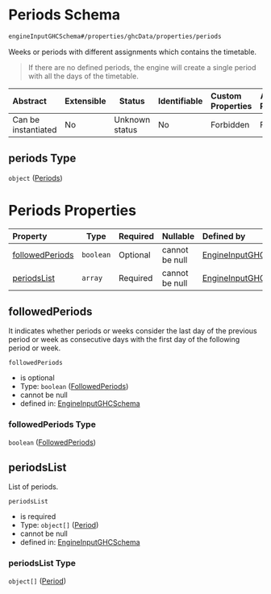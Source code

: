 # Periods Schema

```txt
engineInputGHCSchema#/properties/ghcData/properties/periods
```

Weeks or periods with different assignments which contains the timetable.


> If there are no defined periods, the engine will create a single period with all the days of the timetable.
>

| Abstract            | Extensible | Status         | Identifiable | Custom Properties | Additional Properties | Access Restrictions | Defined In                                                         |
| :------------------ | ---------- | -------------- | ------------ | :---------------- | --------------------- | ------------------- | ------------------------------------------------------------------ |
| Can be instantiated | No         | Unknown status | No           | Forbidden         | Forbidden             | none                | [ghc.schema.json\*](../out/ghc.schema.json "open original schema") |

## periods Type

`object` ([Periods](ghc-properties-ghcdata-properties-periods.md))

# Periods Properties

| Property                            | Type      | Required | Nullable       | Defined by                                                                                                                                                                               |
| :---------------------------------- | --------- | -------- | -------------- | :--------------------------------------------------------------------------------------------------------------------------------------------------------------------------------------- |
| [followedPeriods](#followedperiods) | `boolean` | Optional | cannot be null | [EngineInputGHCSchema](ghc-properties-ghcdata-properties-periods-properties-followedperiods.md "engineInputGHCSchema#/properties/ghcData/properties/periods/properties/followedPeriods") |
| [periodsList](#periodslist)         | `array`   | Required | cannot be null | [EngineInputGHCSchema](ghc-properties-ghcdata-properties-periods-properties-periodslist.md "engineInputGHCSchema#/properties/ghcData/properties/periods/properties/periodsList")         |

## followedPeriods

It indicates whether periods or weeks consider the last day of the previous period or week as consecutive days with the first day of the following period or week.


`followedPeriods`

-   is optional
-   Type: `boolean` ([FollowedPeriods](ghc-properties-ghcdata-properties-periods-properties-followedperiods.md))
-   cannot be null
-   defined in: [EngineInputGHCSchema](ghc-properties-ghcdata-properties-periods-properties-followedperiods.md "engineInputGHCSchema#/properties/ghcData/properties/periods/properties/followedPeriods")

### followedPeriods Type

`boolean` ([FollowedPeriods](ghc-properties-ghcdata-properties-periods-properties-followedperiods.md))

## periodsList

List of periods.


`periodsList`

-   is required
-   Type: `object[]` ([Period](ghc-properties-ghcdata-properties-periods-properties-periodslist-period.md))
-   cannot be null
-   defined in: [EngineInputGHCSchema](ghc-properties-ghcdata-properties-periods-properties-periodslist.md "engineInputGHCSchema#/properties/ghcData/properties/periods/properties/periodsList")

### periodsList Type

`object[]` ([Period](ghc-properties-ghcdata-properties-periods-properties-periodslist-period.md))
